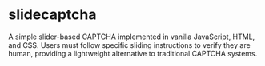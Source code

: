 # slidecaptcha
A simple slider-based CAPTCHA implemented in vanilla JavaScript, HTML, and CSS. Users must follow specific sliding instructions to verify they are human, providing a lightweight alternative to traditional CAPTCHA systems.

